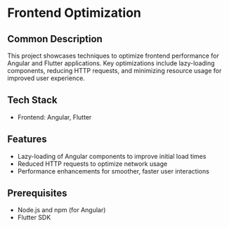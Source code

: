 # Frontend Optimization

## Common Description
This project showcases techniques to optimize frontend performance for Angular and Flutter applications. Key optimizations include lazy-loading components, reducing HTTP requests, and minimizing resource usage for improved user experience.

## Tech Stack
- Frontend: Angular, Flutter

## Features
- Lazy-loading of Angular components to improve initial load times
- Reduced HTTP requests to optimize network usage
- Performance enhancements for smoother, faster user interactions

## Prerequisites
- Node.js and npm (for Angular)
- Flutter SDK
